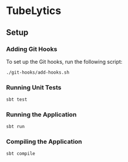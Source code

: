 # TubeLytics

## Setup

### Adding Git Hooks

To set up the Git hooks, run the following script:

```sh
./git-hooks/add-hooks.sh
```
### Running Unit Tests
```sh
sbt test
```

### Running the Application
```sh
sbt run
```

### Compiling the Application
```sh
sbt compile
```

